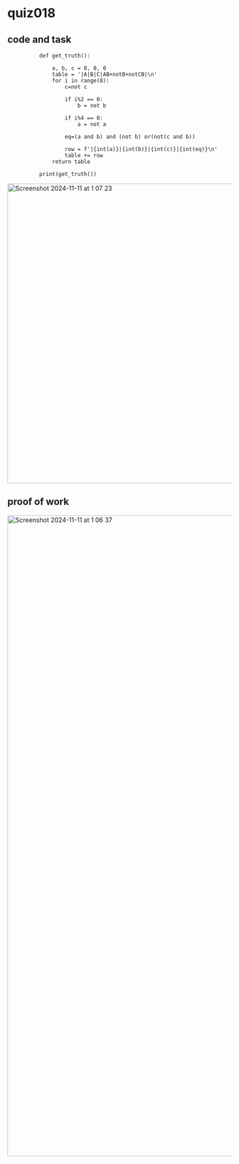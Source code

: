 #  quiz018

## code and task
                  
              def get_truth():
              
                  a, b, c = 0, 0, 0
                  table = '|A|B|C|AB+notB+notCB|\n'
                  for i in range(8):
                      c=not c
              
                      if i%2 == 0:
                          b = not b
              
                      if i%4 == 0:
                          a = not a
              
                      eq=(a and b) and (not b) or(not(c and b))
              
                      row = f'|{int(a)}|{int(b)}|{int(c)}|{int(eq)}\n'
                      table += row
                  return table
              
              print(get_truth())

<img width="673" alt="Screenshot 2024-11-11 at 1 07 23" src="https://github.com/user-attachments/assets/305b3f48-9ff7-48bc-8457-3e90caf4e448">

## proof of work
<img width="1440" alt="Screenshot 2024-11-11 at 1 06 37" src="https://github.com/user-attachments/assets/7f8e9d8b-0c75-4a41-ad9d-de8b043966f7">
